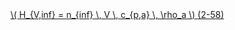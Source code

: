 <a href="/eco2_guide_center/1.%20ECO2%20Logic%20Guide/Hee1_Equation_List.html" class="equation-link" target="_blank" rel="noopener noreferrer">
  \( H_{V,inf} = n_{inf} \, V \, c_{p,a} \, \rho_a \) <span class="eq-number">(2-58)</span>
</a>
